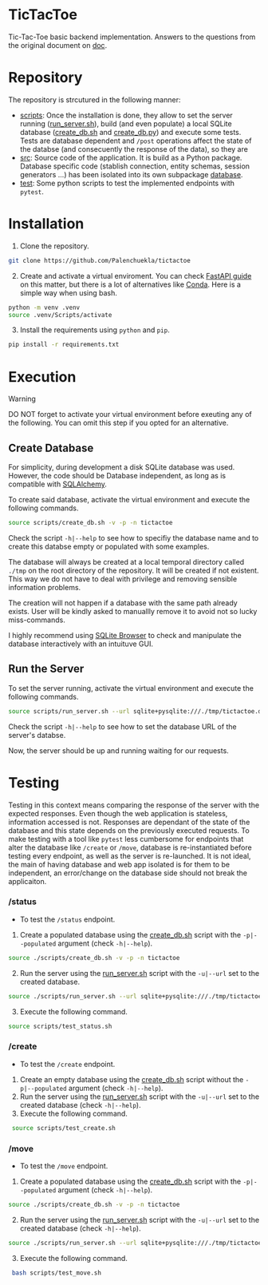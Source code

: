 # TicTacToe
Tic-Tac-Toe basic backend implementation. Answers to the questions from the original document on [doc](./doc).
# Repository
The repository is strcutured in the following manner:
- [scripts](./script): Once the installation is done, they allow to set the server running ([run_server.sh](./scripts/run_server.sh)), build (and even populate) a local SQLite database ([create_db.sh](./scripts/create_db.sh) and [create_db.py](./src/database/create_db.py)) and execute some tests. Tests are database dependent and `/post` operations affect the state of the databse (and consecuently the response of the data), so they are
- [src](./src): Source code of the application. It is build as a Python package. Database specific code (stablish connection, entity schemas, session generators ...) has been isolated into its own subpackage [database](./src/database).
- [test](./test): Some python scripts to test the implemented endpoints with `pytest`.
# Installation
1. Clone the repository.
```bash
git clone https://github.com/Palenchuekla/tictactoe
```
2. Create and activate a virtual enviroment. You can check [FastAPI guide](https://fastapi.tiangolo.com/virtual-environments/) on this matter, but there is a lot of alternatives like [Conda](https://anaconda.org/anaconda/conda). Here is a simple way when using bash.
```bash
python -m venv .venv
source .venv/Scripts/activate
```
3. Install the requirements using `python` and `pip`.
```bash
pip install -r requirements.txt
```

# Execution

> [!WARNING]  
> DO NOT forget to activate your virtual environment before exeuting any of the following. You can omit this step if you opted for an alternative.

## Create Database
For simplicity, during development a disk SQLite database was used. However, the code should be Database independent, as long as is compatible with [SQLAlchemy](https://www.sqlalchemy.org/). 

To create said database, activate the virtual environment and execute the following commands.
```bash
source scripts/create_db.sh -v -p -n tictactoe
```
Check the script `-h|--help` to see how to specifiy the database name and to create this databse empty or populated with some examples.

The database will always be created at a local temporal directory called `./tmp` on the root directory of the repository. It will be created if not existent. This way we do not have to deal with privilege and removing sensible information problems.

The creation will not happen if a database with the same path already exists. User will be kindly asked to manuallly remove it to avoid not so lucky miss-commands.

I highly recommend using [SQLite Browser](https://sqlitebrowser.org/) to check and manipulate the database interactively with an intuituve GUI.

## Run the Server
To set the server running, activate the virtual environment and execute the following commands.
```bash
source scripts/run_server.sh --url sqlite+pysqlite:///./tmp/tictactoe.db
```
Check the script `-h|--help` to see how to set the database URL of the server's databse.

Now, the server should be up and running waiting for our requests.

# Testing
Testing in this context means comparing the response of the server with the expected responses. Even though the web application is stateless, information accessed is not. Responses are dependant of the state of the database and this state depends on the previously executed requests. To make testing with a tool like `pytest` less cumbersome for endpoints that alter the database like `/create` or `/move`, database is re-instantiated before testing every endpoint, as well as the server is re-launched. It is not ideal, the main of having database and web app isolated is for them to be independent, an error/change on the database side should not break the applicaiton.
### /status
- To test the `/status` endpoint.
1. Create a populated database using the [create_db.sh](./scripts/create_db.sh) script with the `-p|--populated` argument (check `-h|--help`).
```bash
source ./scripts/create_db.sh -v -p -n tictactoe
```
2. Run the server using the [run_server.sh](./scripts/run_server.sh) script with the `-u|--url` set to the created database.
```bash
source ./scripts/run_server.sh --url sqlite+pysqlite:///./tmp/tictactoe.db 
```
3. Execute the following command.
```bash
source scripts/test_status.sh 
```
### /create
- To test the `/create` endpoint.
1. Create an empty database using the [create_db.sh](./scripts/create_db.sh) script without the `-p|--populated` argument (check `-h|--help`).
2. Run the server using the [run_server.sh](./scripts/run_server.sh) script with the `-u|--url` set to the created database (check `-h|--help`).
3. Execute the following command.
```bash
 source scripts/test_create.sh 
```
### /move
- To test the `/move` endpoint.
1. Create a populated database using the [create_db.sh](./scripts/create_db.sh) script with the `-p|--populated` argument (check `-h|--help`).
```bash
source ./scripts/create_db.sh -v -p -n tictactoe
```
2. Run the server using the [run_server.sh](./scripts/run_server.sh) script with the `-u|--url` set to the created database (check `-h|--help`).
```bash
source ./scripts/run_server.sh --url sqlite+pysqlite:///./tmp/tictactoe.db 
```
3. Execute the following command.
```bash
 bash scripts/test_move.sh 
```
